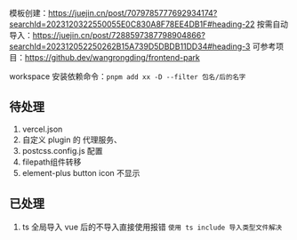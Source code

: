 模板创建：https://juejin.cn/post/7079785777692934174?searchId=2023120322550055E0C830A8F78EE4DB1F#heading-22
按需自动导入：https://juejin.cn/post/7288597387798904866?searchId=202312052250262B15A739D5DBDB11DD34#heading-3
可参考项目：https://github.dev/wangrongding/frontend-park

workspace 安装依赖命令：`pnpm add xx -D --filter 包名/后的名字`

## 待处理

1. vercel.json
2. 自定义 plugin 的 代理服务、
3. postcss.config.js 配置
4. filepath组件转移
5. element-plus button icon 不显示

## 已处理

1. ts 全局导入 vue 后的不导入直接使用报错
   `使用 ts include 导入类型文件解决`
